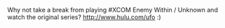 Why not take a break from playing #XCOM Enemy Within / Unknown and watch the original series? http://www.hulu.com/ufo :)